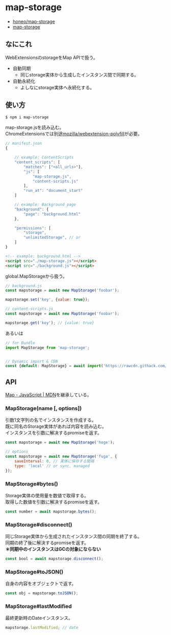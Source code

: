 # map-storage
* [honeo/map-storage](https://github.com/honeo/map-storage)  
* [map-storage](https://www.npmjs.com/package/map-storage)


## なにこれ
WebExtensionsのstorageをMap APIで扱う。  
* 自動同期
	- 同じstorage実体から生成したインスタンス間で同期する。
* 自動永続化
	- よしなにstorage実体へ永続化する。


## 使い方
```bash
$ npm i map-storage
```
map-storage.jsを読み込む。  
ChromeExtensionsでは別途[mozilla/webextension-polyfill](https://github.com/mozilla/webextension-polyfill)が必要。
```js
// manifest.json
{

	// example: ContentScripts
	"content_scripts": [
		"matches": ["<all_urls>"],
        "js": [
            "map-storage.js",
			"content-scripts.js"
        ],
        "run_at": "document_start"
    ]

	// example: Background page
	"background": {
		"page": "background.html"
	},

	"permissions": [
		"storage",
		"unlimitedStorage", // or
	]
}
```
```html
<!-- example: background.html -->
<script src="./map-storage.js"></script>
<script src="./background.js"></script>
```
global.MapStorageから扱う。
```js
// background.js
const mapstorage = await new MapStorage('foobar');

mapstorage.set('key', {value: true});
```
```js
// content-scripts.js
const mapstorage = await new MapStorage('foobar');

mapstorage.get('key'); // {value: true}
```
あるいは
```js
// for Bundle
import MapStorage from 'map-storage';


// Dynamic import & CDN
const {default: MapStorage} = await import('https://rawcdn.githack.com/honeo/map-storage/d519a64e613e0f9a594745a468a2d19a992a3ddd/map-storage.mjs');
```


## API
[Map - JavaScript | MDN](https://developer.mozilla.org/ja/docs/Web/JavaScript/Reference/Global_Objects/Map)を継承している。


### MapStorage(name [, options])
引数1文字列の名でインスタンスを作成する。  
既に同名のStorage実体があれば内容を読み込む。  
インスタンスを引数に解决するpromiseを返す。
```js
const mapstorage = await new MapStorage('hoge');

// options
const mapstorage = await new MapStorage('fuga', {
	saveInterval: 0, // 実体に保存する間隔
	type: 'local' // or sync, managed
});
```


### MapStorage#bytes()
Storage実体の使用量を数値で取得する。  
取得した数値を引数に解决するpromiseを返す。
```js
const number = await mapstorage.bytes();
```


### MapStorage#disconnect()
同じStorage実体から生成されたインスタンス間の同期を終了する。  
同期の終了後に解決するpromiseを返す。  
__＊同期中のインスタンスはGCの対象にならない__
```js
const bool = await mapstorage.disconnect();
```


### MapStorage#toJSON()
自身の内容をオブジェクトで返す。
```js
const obj = mapstorage.toJSON();
```


### MapStorage#lastModified
最終更新時のDateインスタンス。
```js
mapstorage.lastModified; // date
```
